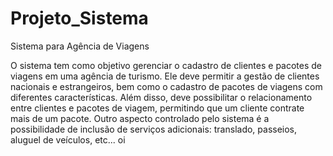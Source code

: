 # Projeto_Sistema
Sistema para Agência de Viagens

O sistema tem como objetivo gerenciar o cadastro de clientes e pacotes de viagens
em uma agência de turismo. Ele deve permitir a gestão de clientes nacionais e
estrangeiros, bem como o cadastro de pacotes de viagens com diferentes
características. Além disso, deve possibilitar o relacionamento entre clientes e
pacotes de viagem, permitindo que um cliente contrate mais de um pacote.
Outro aspecto controlado pelo sistema é a possibilidade de inclusão de serviços
adicionais: translado, passeios, aluguel de veículos, etc...
 oi
